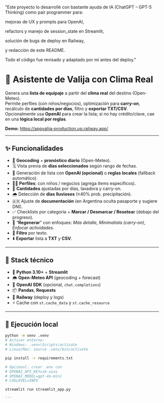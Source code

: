 "Este proyecto lo desarrollé con bastante ayuda de IA (ChatGPT – GPT-5 Thinking) como pair programmer para:

mejoras de UX y prompts para OpenAI,

refactors y manejo de session_state en Streamlit,

solución de bugs de deploy en Railway,

y redacción de este README.

Todo el código fue revisado y adaptado por mí antes del deploy."




# 🧳 Asistente de Valija con Clima Real
Genera una **lista de equipaje** a partir del **clima real** del destino (Open-Meteo).  
Permite perfiles (con niños/negocios), optimización para **carry-on**, recálculo de **cantidades por días**, filtro y **exportar TXT/CSV**.  
Opcionalmente usa **OpenAI** para crear la lista; si no hay crédito/clave, cae en una **lógica local por reglas**.

**Demo:** https://appvalija-production.up.railway.app/

---

## ✨ Funcionalidades

- 🔎 **Geocoding** + **pronóstico diario** (Open-Meteo).
- 🗓️ Vista previa de **días seleccionados** según rango de fechas.
- 🧠 Generación de lista con **OpenAI (opcional)** o **reglas locales** (fallback automático).
- 👶👔 **Perfiles**: con niños / negocios (agrega ítems específicos).
- 🧦 **Cantidades** ajustadas por días, lavadora y carry-on.
- 🌧️ Detección de **días lluviosos** (≥40% prob. precipitación).
- 🇦🇷 Ajuste de **documentación** (en Argentina oculta pasaporte y sugiere DNI).
- ✅ Checklists por categoría + **Marcar / Desmarcar / Resetear** (debajo del progreso).
- 🔁 “**Regenerar**” con enfoques: *Más detalle*, *Minimalista (carry-on)*, *Enfocar actividades*.
- 🔎 **Filtro** por texto.
- ⬇️ **Exportar** lista a **TXT** y **CSV**.

---

## 🧰 Stack técnico

- 🐍 **Python 3.10+** + **Streamlit**
- 🌦 **Open-Meteo API** (geocoding + forecast)
- 🤖 **OpenAI SDK** (opcional, `chat.completions`)
- 📦 **Pandas**, **Requests**
- 🚀 **Railway** (deploy y logs)
- ⚡ Cache con `st.cache_data` y `st.cache_resource`

---

## 🚀 Ejecución local

```bash
python -m venv .venv
# Activar entorno:
# Windows: .venv\Scripts\activate
# Linux/Mac: source .venv/bin/activate

pip install -r requirements.txt

# Opcional: crear .env con
# OPENAI_API_KEY=sk-xxxx
# OPENAI_MODEL=gpt-4o-mini
# LOGLEVEL=INFO

streamlit run streamlit_app.py

'''


